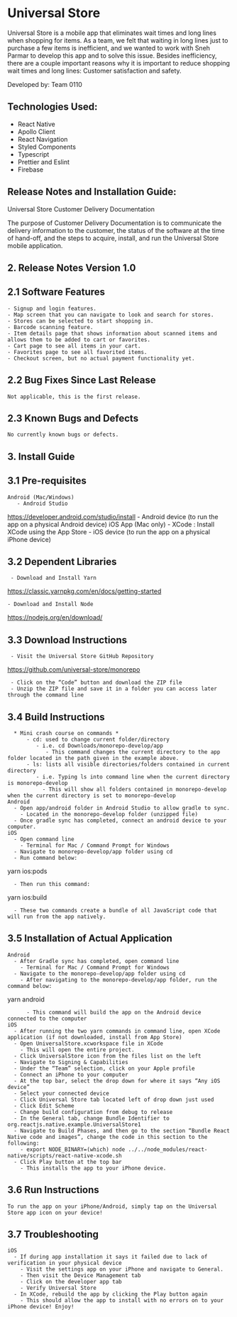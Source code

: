# Universal Store

Universal Store is a mobile app that eliminates wait times and long lines when shopping for items. As a team, we felt that waiting in long lines just to purchase a few items is inefficient, and we wanted to work with Sneh Parmar to develop this app and to solve this issue. Besides inefficiency, there are a couple important reasons why it is important to reduce shopping wait times and long lines: Customer satisfaction and safety.

Developed by: Team 0110

## Technologies Used:
-   React Native
-   Apollo Client
-   React Navigation
-   Styled Components
-   Typescript
-   Prettier and Eslint
-   Firebase

## Release Notes and Installation Guide:

Universal Store Customer Delivery Documentation

The purpose of Customer Delivery Documentation is to communicate the delivery information to the customer, the status of the software at the time of hand-off, and the steps to acquire, install, and run the Universal Store mobile application. 

## 2. Release Notes Version 1.0

  ## 2.1 Software Features

    - Signup and login features.
    - Map screen that you can navigate to look and search for stores.
    - Stores can be selected to start shopping in.
    - Barcode scanning feature.
    - Item details page that shows information about scanned items and allows them to be added to cart or favorites.
    - Cart page to see all items in your cart.
    - Favorites page to see all favorited items.
    - Checkout screen, but no actual payment functionality yet.
  ## 2.2 Bug Fixes Since Last Release
    Not applicable, this is the first release.
  ## 2.3 Known Bugs and Defects
    No currently known bugs or defects.

## 3. Install Guide

  ## 3.1 Pre-requisites
    Android (Mac/Windows) 
       - Android Studio
   https://developer.android.com/studio/install
       - Android device (to run the app on a physical Android device)
    iOS App (Mac only)
      - XCode : Install XCode using the App Store
      - iOS device (to run the app on a physical iPhone device)
  ## 3.2 Dependent Libraries
     - Download and Install Yarn
     
   https://classic.yarnpkg.com/en/docs/getting-started
   
    - Download and Install Node
    
   https://nodejs.org/en/download/
   
  ## 3.3 Download Instructions
     - Visit the Universal Store GitHub Repository
     
   https://github.com/universal-store/monorepo
   
     - Click on the “Code” button and download the ZIP file
     - Unzip the ZIP file and save it in a folder you can access later through the command line
  ## 3.4 Build Instructions
      * Mini crash course on commands *
          - cd: used to change current folder/directory
             - i.e. cd Downloads/monorepo-develop/app	
                - This command changes the current directory to the app folder located in the path given in the example above.
          - ls: lists all visible directories/folders contained in current directory
             - i.e. Typing ls into command line when the current directory is monorepo-develop 
               - This will show all folders contained in monorepo-develop when the current directory is set to monorepo-develop
    Android
      - Open app/android folder in Android Studio to allow gradle to sync.
        - Located in the monorepo-develop folder (unzipped file)
      - Once gradle sync has completed, connect an android device to your computer.
    iOS 
      - Open command line
        - Terminal for Mac / Command Prompt for Windows
      - Navigate to monorepo-develop/app folder using cd 
      - Run command below: 
      
  yarn ios:pods
      
      - Then run this command:
      
  yarn ios:build
      
      - These two commands create a bundle of all JavaScript code that will run from the app natively.
  ## 3.5 Installation of Actual Application
    Android
      - After Gradle sync has completed, open command line 
        - Terminal for Mac / Command Prompt for Windows
      - Navigate to the monorepo-develop/app folder using cd
        - After navigating to the monorepo-develop/app folder, run the command below:
        
  yarn android
        
          - This command will build the app on the Android device connected to the computer
    iOS
      - After running the two yarn commands in command line, open XCode application (if not downloaded, install from App Store)
      - Open UniversalStore.xcworkspace file in XCode
        - This will open the entire project.
      - Click UniversalStore icon from the files list on the left
      - Navigate to Signing & Capabilities
      - Under the “Team” selection, click on your Apple profile
      - Connect an iPhone to your computer
      - At the top bar, select the drop down for where it says “Any iOS device”
      - Select your connected device 
      - Click Universal Store tab located left of drop down just used
      - Click Edit Scheme
      - Change build configuration from debug to release
      - In the General tab, change Bundle Identifier to org.reactjs.native.example.UniversalStore1
      - Navigate to Build Phases, and then go to the section “Bundle React Native code and images”, change the code in this section to the following:
        - export NODE_BINARY=(which) node ../../node_modules/react-native/scripts/react-native-xcode.sh  
      - Click Play button at the top bar 
        - This installs the app to your iPhone device.
  ## 3.6 Run Instructions
    To run the app on your iPhone/Android, simply tap on the Universal Store app icon on your device!
  ## 3.7 Troubleshooting
    iOS
      - If during app installation it says it failed due to lack of verification in your physical device
        - Visit the settings app on your iPhone and navigate to General.
        - Then visit the Device Management tab
        - Click on the developer app tab
        - Verify Universal Store
      - In XCode, rebuild the app by clicking the Play button again
        - This should allow the app to install with no errors on to your iPhone device! Enjoy! 

